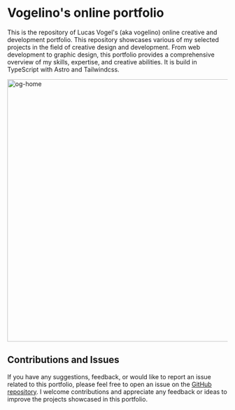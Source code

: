 # Vogelino's online portfolio
This is the repository of Lucas Vogel's (aka vogelino) online creative and development portfolio. This repository showcases various of my selected projects in the field of creative design and development. From web development to graphic design, this portfolio provides a comprehensive overview of my skills, expertise, and creative abilities. It is build in TypeScript with Astro and Tailwindcss.

<img width="600" alt="og-home" src="https://github.com/vogelino/vogelino/assets/2759340/0ab10323-e948-4b36-a440-8b0d68bc7420">


## Contributions and Issues

If you have any suggestions, feedback, or would like to report an issue related to this portfolio, please feel free to open an issue on the [GitHub repository](https://github.com/vogelino/vogelino22). I welcome contributions and appreciate any feedback or ideas to improve the projects showcased in this portfolio.
